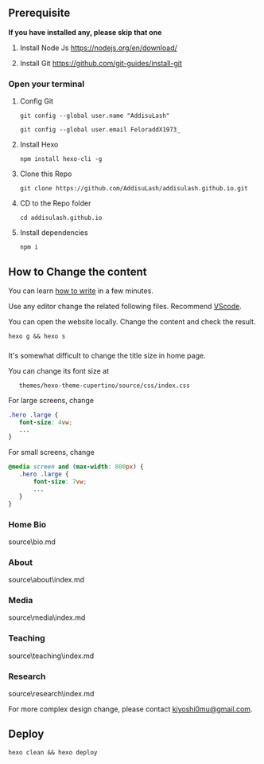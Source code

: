 
## Prerequisite

**If you have installed any, please skip that one**

1. Install Node Js https://nodejs.org/en/download/

1. Install Git https://github.com/git-guides/install-git


### Open your terminal

1. Config Git

       git config --global user.name "AddisuLash"
       
       git config --global user.email FeloraddX1973_

1. Install Hexo

       npm install hexo-cli -g

1. Clone this Repo

       git clone https://github.com/AddisuLash/addisulash.github.io.git

1. CD to the Repo folder

       cd addisulash.github.io

1. Install dependencies

       npm i
## How to Change the content

You can learn [how to write](https://www.markdownguide.org/basic-syntax/) in a few minutes.

Use any editor change the related following files. Recommend [VScode](https://code.visualstudio.com/download).


You can open the website locally. Change the content and check the result.

    hexo g && hexo s

### 

It's somewhat difficult to change the title size in home page.

You can change its font size at

       themes/hexo-theme-cupertino/source/css/index.css

For large screens, change

 ```css
 .hero .large {
    font-size: 4vw;
    ...
}
```

For small screens, change

 ```css
@media screen and (max-width: 800px) {
    .hero .large {
        font-size: 7vw;
        ...
    }
}
```

### Home Bio

source\bio.md

### About

source\about\index.md

### Media

source\media\index.md

### Teaching

source\teaching\index.md

### Research

source\research\index.md

For more complex design change, please contact [kiyoshi0mu@gmail.com](mailto:kiyoshi0mu@gmail.com).

## Deploy
    
    hexo clean && hexo deploy
